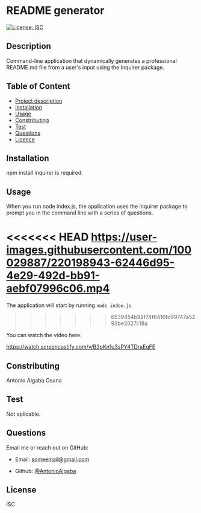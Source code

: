 # README generator
[![License: ISC](https://img.shields.io/badge/License-ISC-blue.svg)](https://opensource.org/licenses/ISC)
## Description
  Command-line application that dynamically generates a professional README.md file from a user's input using the Inquirer package.

##  Table of Content
- [Project description](#description)
- [Installation](#installation)
- [Usage](#usage)
- [Constributing](#contributing)
- [Test](#test)
- [Questions](#questions)
- [Licence](#licence)
  
## Installation
  npm install inquirer is required.

## Usage
  When you run node index.js, the application uses the inquirer package to prompt you in the command line with a series of questions.
  

<<<<<<< HEAD
https://user-images.githubusercontent.com/100029887/220198943-62446d95-4e29-492d-bb91-aebf07996c06.mp4
=======
The application will start by running `node index.js`
>>>>>>> 6539454b92f74f6416fd99747a5293be2627c18a


You can watch the video here:

https://watch.screencastify.com/v/B2pKn1u3sPY4TDraEgFE

## Constributing
  Antonio Algaba Osuna

## Test 
  Not aplicable.

## Questions

Email me or reach out on GitHub:

- Email: someemail@gmail.com

- Github: [@AntonioAlgaba](https://github.com/AntonioAlgaba)
  
  
   
## License
  ISC